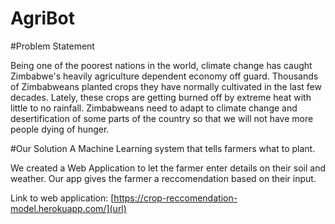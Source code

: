 # AgriBot

#Problem Statement

Being one of the poorest nations in the world, climate change has caught Zimbabwe's heavily agriculture dependent economy off guard. Thousands of Zimbabweans planted crops they have normally cultivated in the last few decades. Lately, these crops are getting burned off by extreme heat with little to no rainfall. Zimbabweans need to adapt to climate change and desertification of some parts of the country so that we will not have more people dying of hunger. 

#Our Solution 
A Machine Learning system that tells farmers what to plant.

We created a Web Application to let the farmer enter details on their soil and weather. Our app gives the farmer a reccomendation based on their input.


Link to web application: [https://crop-reccomendation-model.herokuapp.com/](url)
